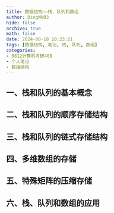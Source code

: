 ```yaml
---
title: 数据结构——栈、队列和数组
author: DingWH03
hide: false
archive: true
math: false
date: 2024-08-18 20:23:21
tags: [数据结构, 笔记, 栈, 队列, 数组]
categories: 
- 0812计算机考研408
- 个人笔记
- 数据结构
---
```


## 一、栈和队列的基本概念

## 二、栈和队列的顺序存储结构

## 三、栈和队列的链式存储结构

## 四、多维数组的存储

## 五、特殊矩阵的压缩存储

## 六、栈、队列和数组的应用
